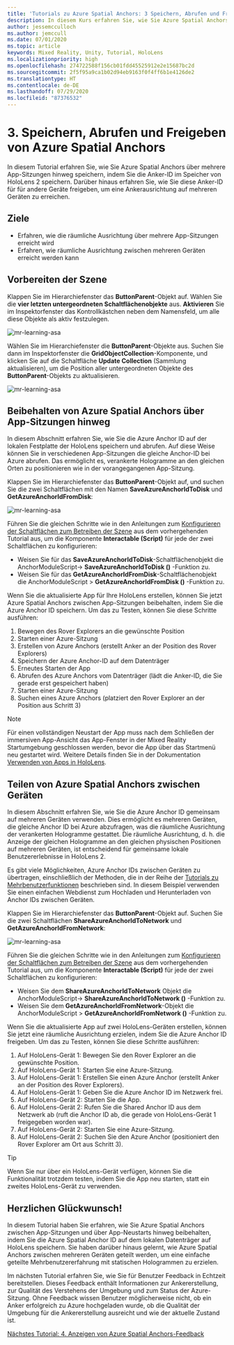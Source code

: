 ```yaml
---
title: 'Tutorials zu Azure Spatial Anchors: 3 Speichern, Abrufen und Freigeben von Azure Spatial Anchors'
description: In diesem Kurs erfahren Sie, wie Sie Azure Spatial Anchors in einer Mixed Reality-Anwendung implementieren.
author: jessemcculloch
ms.author: jemccull
ms.date: 07/01/2020
ms.topic: article
keywords: Mixed Reality, Unity, Tutorial, HoloLens
ms.localizationpriority: high
ms.openlocfilehash: 274722588f156cb01fdd45525912e2e15687bc2d
ms.sourcegitcommit: 2f5f95a9ca1b02d94eb9163f0f4ff6b1e4126de2
ms.translationtype: HT
ms.contentlocale: de-DE
ms.lasthandoff: 07/29/2020
ms.locfileid: "87376532"
---
```

# <a name="3-saving-retrieving-and-sharing-azure-spatial-anchors"></a>3. Speichern, Abrufen und Freigeben von Azure Spatial Anchors

In diesem Tutorial erfahren Sie, wie Sie Azure Spatial Anchors über mehrere App-Sitzungen hinweg speichern, indem Sie die Anker-ID im Speicher von HoloLens 2 speichern. Darüber hinaus erfahren Sie, wie Sie diese Anker-ID für für andere Geräte freigeben, um eine Ankerausrichtung auf mehreren Geräten zu erreichen.

## <a name="objectives"></a>Ziele

* Erfahren, wie die räumliche Ausrichtung über mehrere App-Sitzungen erreicht wird
* Erfahren, wie räumliche Ausrichtung zwischen mehreren Geräten erreicht werden kann

## <a name="preparing-the-scene"></a>Vorbereiten der Szene

Klappen Sie im Hierarchiefenster das **ButtonParent**-Objekt auf. Wählen Sie die **vier letzten untergeordneten Schaltflächenobjekte** aus. **Aktivieren** Sie im Inspektorfenster das Kontrollkästchen neben dem Namensfeld, um alle diese Objekte als aktiv festzulegen.

![mr-learning-asa](images/mr-learning-asa/asa-03-section1-step1-1.png)

Wählen Sie im Hierarchiefenster die **ButtonParent**-Objekte aus. Suchen Sie dann im Inspektorfenster die **GridObjectCollection**-Komponente, und klicken Sie auf die Schaltfläche **Update Collection** (Sammlung aktualisieren), um die Position aller untergeordneten Objekte des **ButtonParent**-Objekts zu aktualisieren.

![mr-learning-asa](images/mr-learning-asa/asa-03-section1-step1-2.png)

## <a name="persisting-azure-spatial-anchors-between-app-sessions"></a>Beibehalten von Azure Spatial Anchors über App-Sitzungen hinweg

In diesem Abschnitt erfahren Sie, wie Sie die Azure Anchor ID auf der lokalen Festplatte der HoloLens speichern und abrufen. Auf diese Weise können Sie in verschiedenen App-Sitzungen die gleiche Anchor-ID bei Azure abrufen. Das ermöglicht es, verankerte Hologramme an den gleichen Orten zu positionieren wie in der vorangegangenen App-Sitzung.

Klappen Sie im Hierarchiefenster das **ButtonParent**-Objekt auf, und suchen Sie die zwei Schaltflächen mit den Namen **SaveAzureAnchorIdToDisk** und **GetAzureAnchorIdFromDisk**:

![mr-learning-asa](images/mr-learning-asa/asa-03-section2-step1-1.png)

Führen Sie die gleichen Schritte wie in den Anleitungen zum [Konfigurieren der Schaltflächen zum Betreiben der Szene](mr-learning-asa-02.md#configuring-the-buttons-to-operate-the-scene) aus dem vorhergehenden Tutorial aus, um die Komponente **Interactable (Script)** für jede der zwei Schaltflächen zu konfigurieren:

* Weisen Sie für das **SaveAzureAnchorIdToDisk**-Schaltflächenobjekt die AnchorModuleScript-> **SaveAzureAnchorIdToDisk ()** -Funktion zu.
* Weisen Sie für das **GetAzureAnchorIdFromDisk**-Schaltflächenobjekt die AnchorModuleScript > **GetAzureAnchorIdFromDisk ()** -Funktion zu.

Wenn Sie die aktualisierte App für Ihre HoloLens erstellen, können Sie jetzt Azure Spatial Anchors zwischen App-Sitzungen beibehalten, indem Sie die Azure Anchor ID speichern. Um das zu Testen, können Sie diese Schritte ausführen:

1. Bewegen des Rover Explorers an die gewünschte Position
2. Starten einer Azure-Sitzung
3. Erstellen von Azure Anchors (erstellt Anker an der Position des Rover Explorers)
4. Speichern der Azure Anchor-ID auf dem Datenträger
5. Erneutes Starten der App
6. Abrufen des Azure Anchors vom Datenträger (lädt die Anker-ID, die Sie gerade erst gespeichert haben)
7. Starten einer Azure-Sitzung
8. Suchen eines Azure Anchors (platziert den Rover Explorer an der Position aus Schritt 3)

> [!NOTE]
> Für einen vollständigen Neustart der App muss nach dem Schließen der immersiven App-Ansicht das App-Fenster in der Mixed Reality Startumgebung geschlossen werden, bevor die App über das Startmenü neu gestartet wird. Weitere Details finden Sie in der Dokumentation [Verwenden von Apps in HoloLens](https://docs.microsoft.com/hololens/holographic-home#using-apps-on-hololens).

## <a name="sharing-azure-spatial-anchors-between-devices"></a>Teilen von Azure Spatial Anchors zwischen Geräten

In diesem Abschnitt erfahren Sie, wie Sie die Azure Anchor ID gemeinsam auf mehreren Geräten verwenden. Dies ermöglicht es mehreren Geräten, die gleiche Anchor ID bei Azure abzufragen, was die räumliche Ausrichtung der verankerten Hologramme gestattet. Die räumliche Ausrichtung, d. h. die Anzeige der gleichen Hologramme an den gleichen physischen Positionen auf mehreren Geräten, ist entscheidend für gemeinsame lokale Benutzererlebnisse in HoloLens 2.

Es gibt viele Möglichkeiten, Azure Anchor IDs zwischen Geräten zu übertragen, einschließlich der Methoden, die in der Reihe der [Tutorials zu Mehrbenutzerfunktionen](mr-learning-sharing-02.md) beschrieben sind. In diesem Beispiel verwenden Sie einen einfachen Webdienst zum Hochladen und Herunterladen von Anchor IDs zwischen Geräten.

Klappen Sie im Hierarchiefenster das **ButtonParent**-Objekt auf.   Suchen Sie die zwei Schaltflächen **ShareAzureAnchorIdToNetwork** und **GetAzureAnchorIdFromNetwork**:

![mr-learning-asa](images/mr-learning-asa/asa-03-section3-step1-1.png)

Führen Sie die gleichen Schritte wie in den Anleitungen zum [Konfigurieren der Schaltflächen zum Betreiben der Szene](mr-learning-asa-02.md#configuring-the-buttons-to-operate-the-scene) aus dem vorhergehenden Tutorial aus, um die Komponente **Interactable (Script)** für jede der zwei Schaltflächen zu konfigurieren:

* Weisen Sie dem **ShareAzureAnchorIdToNetwork** Objekt die AnchorModuleScript-> **ShareAzureAnchorIdToNetwork ()** -Funktion zu.
* Weisen Sie dem **GetAzureAnchorIdFromNetwork**-Objekt die AnchorModuleScript > **GetAzureAnchorIdFromNetwork ()** -Funktion zu.

Wenn Sie die aktualisierte App auf zwei HoloLens-Geräten erstellen, können Sie jetzt eine räumliche Ausrichtung erzielen, indem Sie die Azure Anchor ID freigeben. Um das zu Testen, können Sie diese Schritte ausführen:

1. Auf HoloLens-Gerät 1: Bewegen Sie den Rover Explorer an die gewünschte Position.
2. Auf HoloLens-Gerät 1: Starten Sie eine Azure-Sitzung.
3. Auf HoloLens-Gerät 1: Erstellen Sie einen Azure Anchor (erstellt Anker an der Position des Rover Explorers).
4. Auf HoloLens-Gerät 1: Geben Sie die Azure Anchor ID im Netzwerk frei.
5. Auf HoloLens-Gerät 2: Starten Sie die App.
6. Auf HoloLens-Gerät 2: Rufen Sie die Shared Anchor ID aus dem Netzwerk ab (ruft die Anchor ID ab, die gerade von HoloLens-Gerät 1 freigegeben worden war).
7. Auf HoloLens-Gerät 2: Starten Sie eine Azure-Sitzung.
8. Auf HoloLens-Gerät 2: Suchen Sie den Azure Anchor (positioniert den Rover Explorer am Ort aus Schritt 3).

> [!TIP]
> Wenn Sie nur über ein HoloLens-Gerät verfügen, können Sie die Funktionalität trotzdem testen, indem Sie die App neu starten, statt ein zweites HoloLens-Gerät zu verwenden.

## <a name="congratulations"></a>Herzlichen Glückwunsch!

In diesem Tutorial haben Sie erfahren, wie Sie Azure Spatial Anchors zwischen App-Sitzungen und über App-Neustarts hinweg beibehalten, indem Sie die Azure Spatial Anchor ID auf dem lokalen Datenträger auf HoloLens speichern. Sie haben darüber hinaus gelernt, wie Azure Spatial Anchors zwischen mehreren Geräten geteilt werden, um eine einfache geteilte Mehrbenutzererfahrung mit statischen Hologrammen zu erzielen.

Im nächsten Tutorial erfahren Sie, wie Sie für Benutzer Feedback in Echtzeit bereitstellen. Dieses Feedback enthält Informationen zur Ankererstellung, zur Qualität des Verstehens der Umgebung und zum Status der Azure-Sitzung. Ohne Feedback wissen Benutzer möglicherweise nicht, ob ein Anker erfolgreich zu Azure hochgeladen wurde, ob die Qualität der Umgebung für die Ankererstellung ausreicht und wie der aktuelle Zustand ist.

[Nächstes Tutorial: 4. Anzeigen von Azure Spatial Anchors-Feedback](mr-learning-asa-04.md)
